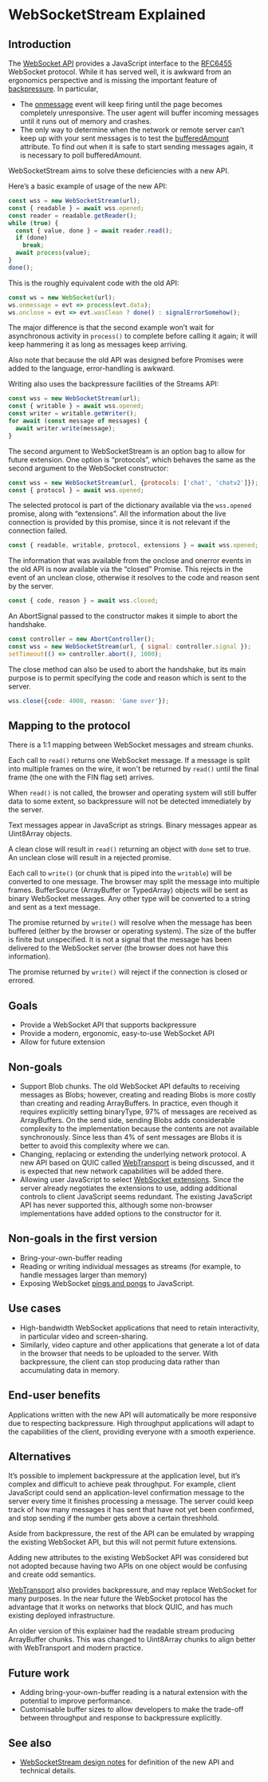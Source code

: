 # WebSocketStream Explained


## Introduction

The [WebSocket API](https://html.spec.whatwg.org/multipage/web-sockets.html)
provides a JavaScript interface to the
[RFC6455](https://tools.ietf.org/html/rfc6455) WebSocket protocol. While it has
served well, it is awkward from an ergonomics perspective and is missing the
important feature of
[backpressure](https://streams.spec.whatwg.org/#backpressure). In particular,

* The
  [onmessage](https://html.spec.whatwg.org/multipage/web-sockets.html#handler-websocket-onmessage)
  event will keep firing until the page becomes completely unresponsive. The
  user agent will buffer incoming messages until it runs out of memory and
  crashes.
* The only way to determine when the network or remote server can’t keep up
  with your sent messages is to test the
  [bufferedAmount](https://html.spec.whatwg.org/multipage/web-sockets.html#dom-websocket-bufferedamount)
  attribute. To find out when it is safe to start sending messages again, it is
  necessary to poll bufferedAmount.

WebSocketStream aims to solve these deficiencies with a new API.

Here’s a basic example of usage of the new API:

```javascript
const wss = new WebSocketStream(url);
const { readable } = await wss.opened;
const reader = readable.getReader();
while (true) {
  const { value, done } = await reader.read();
  if (done)
    break;
  await process(value);
}
done();
```

This is the roughly equivalent code with the old API:

```javascript
const ws = new WebSocket(url);
ws.onmessage = evt => process(evt.data);
ws.onclose = evt => evt.wasClean ? done() : signalErrorSomehow();
```

The major difference is that the second example won’t wait for asynchronous
activity in `process()` to complete before calling it again; it will keep
hammering it as long as messages keep arriving.

Also note that because the old API was designed before Promises were added to
the language, error-handling is awkward.

Writing also uses the backpressure facilities of the Streams API:

```javascript
const wss = new WebSocketStream(url);
const { writable } = await wss.opened;
const writer = writable.getWriter();
for await (const message of messages) {
  await writer.write(message);
}
```

The second argument to WebSocketStream is an option bag to allow for future
extension. One option is “protocols”, which behaves the same as the second
argument to the WebSocket constructor:

```javascript
const wss = new WebSocketStream(url, {protocols: ['chat', 'chatv2']});
const { protocol } = await wss.opened;
```

The selected protocol is part of the dictionary available via the
`wss.opened` promise, along with “extensions”. All the information about
the live connection is provided by this promise, since it is not relevant if the
connection failed.

```javascript
const { readable, writable, protocol, extensions } = await wss.opened;
```

The information that was available from the onclose and onerror events in the
old API is now available via the “closed” Promise. This rejects in the event
of an unclean close, otherwise it resolves to the code and reason sent by the
server.

```javascript
const { code, reason } = await wss.closed;
```

An AbortSignal passed to the constructor makes it simple to abort the handshake.

```javascript
const controller = new AbortController();
const wss = new WebSocketStream(url, { signal: controller.signal });
setTimeout(() => controller.abort(), 1000);
```

The close method can also be used to abort the handshake, but its main purpose
is to permit specifying the code and reason which is sent to the server.

```javascript
wss.close({code: 4000, reason: 'Game over'});
```


## Mapping to the protocol

There is a 1:1 mapping between WebSocket messages and stream chunks.

Each call to `read()` returns one WebSocket message. If a message is split into
multiple frames on the wire, it won't be returned by `read()` until the final
frame (the one with the FIN flag set) arrives.

When `read()` is not called, the browser and operating system will still buffer
data to some extent, so backpressure will not be detected immediately by the
server.

Text messages appear in JavaScript as strings. Binary messages appear as
Uint8Array objects.

A clean close will result in `read()` returning an object with `done` set to
true. An unclean close will result in a rejected promise.

Each call to `write()` (or chunk that is piped into the `writable`) will be
converted to one message. The browser may split the message into multiple
frames. BufferSource (ArrayBuffer or TypedArray) objects will be sent as binary
WebSocket messages. Any other type will be converted to a string and sent as a
text message.

The promise returned by `write()` will resolve when the message has been
buffered (either by the browser or operating system). The size of the buffer is
finite but unspecified. It is not a signal that the message has been delivered
to the WebSocket server (the browser does not have this information).

The promise returned by `write()` will reject if the connection is closed or
errored.


## Goals

* Provide a WebSocket API that supports backpressure
* Provide a modern, ergonomic, easy-to-use WebSocket API
* Allow for future extension


## Non-goals

* Support Blob chunks. The old WebSocket API defaults to receiving messages as
  Blobs; however, creating and reading Blobs is more costly than creating and
  reading ArrayBuffers. In practice, even though it requires explicitly setting
  binaryType, 97% of messages are received as ArrayBuffers. On the send side,
  sending Blobs adds considerable complexity to the implementation because the
  contents are not available synchronously. Since less than 4% of sent messages
  are Blobs it is better to avoid this complexity where we can.
* Changing, replacing or extending the underlying network protocol. A new API
  based on QUIC called
  [WebTransport](https://github.com/WICG/web-transport/blob/master/explainer.md)
  is being discussed, and it is expected that new network capabilities will be
  added there.
* Allowing user JavaScript to select [WebSocket
  extensions](https://tools.ietf.org/html/rfc6455#page-48). Since the server
  already negotiates the extensions to use, adding additional controls to client
  JavaScript seems redundant. The existing JavaScript API has never supported
  this, although some non-browser implementations have added options to the
  constructor for it.


## Non-goals in the first version

* Bring-your-own-buffer reading
* Reading or writing individual messages as streams (for example, to handle
  messages larger than memory)
* Exposing WebSocket [pings and
  pongs](https://tools.ietf.org/html/rfc6455#page-37) to JavaScript.


## Use cases

* High-bandwidth WebSocket applications that need to retain interactivity, in
  particular video and screen-sharing.
* Similarly, video capture and other applications that generate a lot of data in
  the browser that needs to be uploaded to the server. With backpressure, the
  client can stop producing data rather than accumulating data in memory.


## End-user benefits

Applications written with the new API will automatically be more responsive due
to respecting backpressure. High throughput applications will adapt to the
capabilities of the client, providing everyone with a smooth experience.


## Alternatives

It’s possible to implement backpressure at the application level, but it’s
complex and difficult to achieve peak throughput. For example, client JavaScript
could send an application-level confirmation message to the server every time it
finishes processing a message. The server could keep track of how many messages
it has sent that have not yet been confirmed, and stop sending if the number
gets above a certain threshhold.

Aside from backpressure, the rest of the API can be emulated by wrapping the
existing WebSocket API, but this will not permit future extensions.

Adding new attributes to the existing WebSocket API was considered but not
adopted because having two APIs on one object would be confusing and create odd
semantics.

[WebTransport](https://github.com/WICG/web-transport/blob/master/explainer.md)
also provides backpressure, and may replace WebSocket for many purposes. In the
near future the WebSocket protocol has the advantage that it works on networks
that block QUIC, and has much existing deployed infrastructure.

An older version of this explainer had the readable stream producing ArrayBuffer
chunks. This was changed to Uint8Array chunks to align better with WebTransport
and modern practice.


## Future work

* Adding bring-your-own-buffer reading is a natural extension with the potential
  to improve performance.
* Customisable buffer sizes to allow developers to make the trade-off between
  throughput and response to backpressure explicitly.


## See also

* [WebSocketStream design
    notes](https://docs.google.com/document/d/1La1ehXw76HP6n1uUeks-WJGFgAnpX2tCjKts7QFJ57Y/edit)
    for definition of the new API and technical details.
